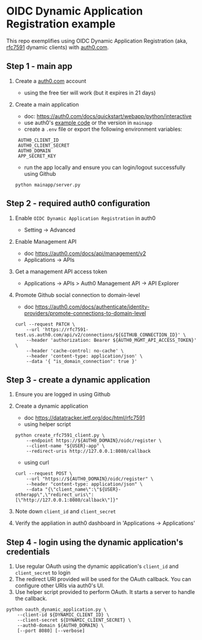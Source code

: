 # OIDC Dynamic Application Registration example

This repo exemplifies using OIDC Dynamic Application Registration (aka, [rfc7591](https://datatracker.ietf.org/doc/html/rfc7591) dynamic clients) with [auth0.com](https://auth0.com/).


## Step 1 - main app

1. Create a [auth0.com](https://auth0.com/) account
   * using the free tier will work (but it expires in 21 days)

1. Create a main application
   * doc: https://auth0.com/docs/quickstart/webapp/python/interactive
   * use auth0's [example code](https://github.com/auth0-samples/auth0-python-web-app/tree/master/01-Login) or the version in `mainapp`
   * create a `.env` file or export the following environment variables:
   ```
    AUTH0_CLIENT_ID
    AUTH0_CLIENT_SECRET
    AUTH0_DOMAIN
    APP_SECRET_KEY
    ```
   * run the app locally and ensure you can login/logout successfully using Github
    ```
    python mainapp/server.py
    ```

## Step 2 - required auth0 configuration

1. Enable `OIDC Dynamic Application Registration` in auth0
   * Setting -> Advanced

1. Enable Management API
   * doc https://auth0.com/docs/api/management/v2
   * Applications -> APIs

1. Get a management API access token
   * Applications -> APIs > Auth0 Management API -> API Explorer

1. Promote Github social connection to domain-level
   * doc https://auth0.com/docs/authenticate/identity-providers/promote-connections-to-domain-level
    ```
    curl --request PATCH \
        --url 'https://rfc7591-test.us.auth0.com/api/v2/connections/${GITHUB_CONNECTION_ID}' \
        --header 'authorization: Bearer ${AUTH0_MGMT_API_ACCESS_TOKEN}' \
        --header 'cache-control: no-cache' \
        --header 'content-type: application/json' \
        --data '{ "is_domain_connection": true }'
    ```

## Step 3 - create a dynamic application

1. Ensure you are logged in using Github

1. Create a dynamic application
   * doc https://datatracker.ietf.org/doc/html/rfc7591
   * using helper script
    ```
    python create_rfc7591_client.py \
        --endpoint https://${AUTH0_DOMAIN}/oidc/register \
        --client-name "${USER}-app" \
        --redirect-uris http://127.0.0.1:8080/callback
    ```
   * using curl
    ```
    curl --request POST \
        --url "https://${AUTH0_DOMAIN}/oidc/register" \
        --header "content-type: application/json" \
        --data "{\"client_name\":\"${USER}-otherapp\",\"redirect_uris\": [\"http://127.0.0.1:8080/callback\"]}"
    ```
1. Note down `client_id` and `client_secret`
1. Verify the appliation in auth0 dashboard in 'Applications -> Applications'


## Step 4 - login using the dynamic application's credentials

1. Use regular OAuth using the dynamic application's `client_id` and `client_secret` to login
1. The redirect URI provided will be used for the OAuth callback. You can configure other URIs via auth0's UI.
1. Use  helper script provided to perform OAuth. It starts a server to handle the callback.
```
python oauth_dynamic_application.py \
    --client-id ${DYNAMIC_CLIENT_ID} \
    --client-secret ${DYNAMIC_CLIENT_SECRET} \
    --auth0-domain ${AUTH0_DOMAIN} \
    [--port 8080] [--verbose]
```